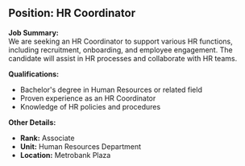 ## **Position: HR Coordinator**

**Job Summary:**  
We are seeking an HR Coordinator to support various HR functions, including recruitment, onboarding, and employee engagement. The candidate will assist in HR processes and collaborate with HR teams.

**Qualifications:**  
- Bachelor's degree in Human Resources or related field
- Proven experience as an HR Coordinator
- Knowledge of HR policies and procedures

**Other Details:**
- **Rank:** Associate
- **Unit:** Human Resources Department
- **Location:** Metrobank Plaza